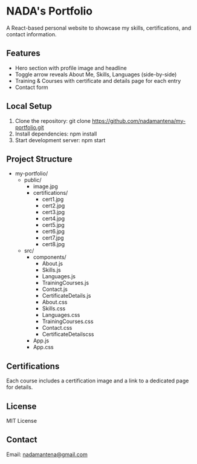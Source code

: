 # NADA's Portfolio

A React-based personal website to showcase my skills, certifications, and contact information.

## Features

- Hero section with profile image and headline
- Toggle arrow reveals About Me, Skills, Languages (side-by-side)
- Training & Courses with certificate and details page for each entry
- Contact form

## Local Setup

1. Clone the repository:
   git clone https://github.com/nadamantena/my-portfolio.git
2. Install dependencies:
   npm install
3. Start development server:
   npm start

## Project Structure

- my-portfolio/
  - public/
    - image.jpg
    - certifications/
      - cert1.jpg
      - cert2.jpg
      - cert3.jpg
      - cert4.jpg
      - cert5.jpg
      - cert6.jpg
      - cert7.jpg
      - cert8.jpg
  - src/
    - components/
      - About.js
      - Skills.js
      - Languages.js
      - TrainingCourses.js
      - Contact.js
      - CertificateDetails.js
      - About.css
      - Skills.css
      - Languages.css
      - TrainingCourses.css
      - Contact.css
      - CertificateDetailscss
    - App.js
    - App.css

## Certifications

Each course includes a certification image and a link to a dedicated page for details.

## License

MIT License

## Contact

Email: nadamantena@gmail.com
